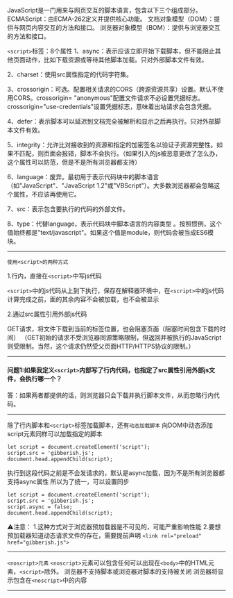 JavaScript是一门用来与网页交互的脚本语言，包含以下三个组成部分。
ECMAScript：由ECMA-262定义并提供核心功能。
文档对象模型（DOM）：提供与网页内容交互的方法和接口。
浏览器对象模型（BOM）：提供与浏览器交互的方法和接口。

`<script>`标签：8个属性
1、async：表示应该立即开始下载脚本，但不能阻止其他页面动作，比如下载资源或等待其他脚本加载。只对外部脚本文件有效。  

2、charset：使用src属性指定的代码字符集。

3、crossorigin：可选。配置相关请求的CORS（跨源资源共享）设置。默认不使用CORS。crossorigin= "anonymous"配置文件请求不必设置凭据标志。crossorigin="use-credentials"设置凭据标志，意味着出站请求会包含凭据。

4、defer：表示脚本可以延迟到文档完全被解析和显示之后再执行。只对外部脚本文件有效。

5、integrity：允许比对接收到的资源和指定的加密签名以验证子资源完整性。如果不匹配，则页面会报错，脚本不会执行。（如果引入的js被恶意更改了怎么办，这个属性可以防范，但是不是所有浏览器都支持）

6、language：废弃。最初用于表示代码块中的脚本语言（如"JavaScript"、"JavaScript 1.2"或"VBScript"）。大多数浏览器都会忽略这个属性，不应该再使用它。

7、src：表示包含要执行的代码的外部文件。

8、type：代替language，表示代码块中脚本语言的内容类型 。按照惯例，这个值始终都是"text/javascript"。如果这个值是module，则代码会被当成ES6模块。

--------------------------------------------------------------------------------
`使用<script>的两种方式` 

1.行内，直接在`<script>`中写js代码

`<script>`中的js代码从上到下执行，保存在解释器环境中，在`<script>`中的js代码计算完成之前，面的其余内容不会被加载，也不会被显示

2.通过src属性引用外部js代码

GET请求，将文件下载到当前的标签位置，也会阻塞页面（阻塞时间包含下载的时间）
（GET初始的请求不受浏览器同源策略限制，但返回并被执行的JavaScript则受限制。当然，这个请求仍然受父页面HTTP/HTTPS协议的限制。）

----

#### 问题1:如果我定义`<script>`内部写了行内代码，也指定了src属性引用外部js文件，会执行哪一个？
答：如果两者都提供的话，则浏览器只会下载并执行脚本文件，从而忽略行内代码。

----

除了行内脚本和`<script>`标签加载脚本，还有`动态加载脚本`
向DOM中动态添加script元素同样可以加载指定的脚本
```
let script = document.createElement('script'); 
script.src = 'gibberish.js'; 
document.head.appendChild(script); 
```
执行到这段代码之前是不会发请求的，默认是async加载，因为不是所有浏览器都支持async属性
所以为了统一，可以设置同步
```
let script = document.createElement('script'); 
script.src = 'gibberish.js'; 
script.async = false; 
document.head.appendChild(script); 
```

⚠️注意：
1.这种方式对于浏览器预加载器是不可见的，可能严重影响性能
2.要想预加载器知道动态请求文件的存在，需要提前声明
`<link rel="preload" href="gibberish.js">`

----

`<noscript>元素`
`<noscript>`元素可以包含任何可以出现在`<body>`中的HTML元素，`<script>`除外。
浏览器不支持脚本或浏览器对脚本的支持被关闭
浏览器将显示包含在`<noscript>`中的内容

----